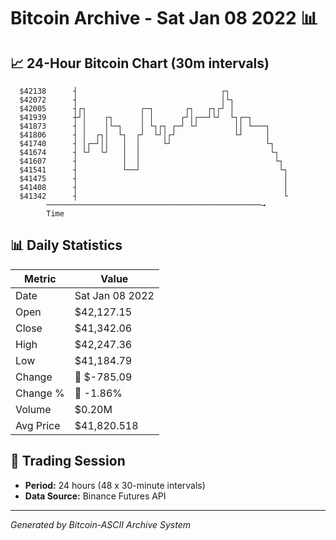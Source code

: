 # Bitcoin Archive - Sat Jan 08 2022 📊

## 📈 24-Hour Bitcoin Chart (30m intervals)

```
  $42138      ┤                                ┌┐              
  $42072      ┤                                │└┐             
  $42005      ┤┌┐            ┌─┐       ┌┐   ┌┐┌┘ │             
  $41939      ┼┘│    ┌┐      │ │      ┌┘│┌──┘└┘  └┐┌─┐         
  $41873      ┤ │    │└─┐    │ └┐┌┐ ┌─┘ └┘        ││ └───┐     
  $41806      ┤ │  ┌┐│  └┐  ┌┘  └┘│┌┘             └┘     │     
  $41740      ┤ │┌─┘││   │  │     └┘                     └┐    
  $41674      ┤ └┘  └┘   │  │                             └┐   
  $41607      ┤          │  │                              └┐  
  $41541      ┤          └──┘                               └┐ 
  $41475      ┤                                              │ 
  $41408      ┤                                              │ 
  $41342      ┤                                              └ 
        ────────────────────────────────────────────────→
        Time
```

## 📊 Daily Statistics

| Metric | Value |
|--------|-------|
| Date | Sat Jan 08 2022 |
| Open | $42,127.15 |
| Close | $41,342.06 |
| High | $42,247.36 |
| Low | $41,184.79 |
| Change | 🔴 $-785.09 |
| Change % | 🔴 -1.86% |
| Volume | $0.20M |
| Avg Price | $41,820.518 |

## 📅 Trading Session

- **Period:** 24 hours (48 x 30-minute intervals)
- **Data Source:** Binance Futures API

---
*Generated by Bitcoin-ASCII Archive System*
